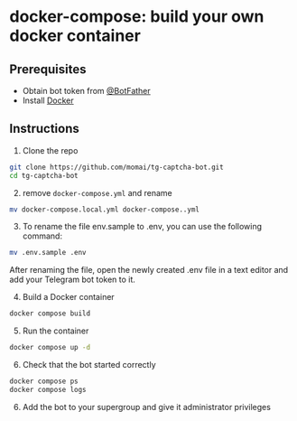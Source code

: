 # docker-compose: build your own docker container

## Prerequisites

- Obtain bot token from [@BotFather](https://t.me/BotFather)
- Install [Docker](https://docs.docker.com/install)

## Instructions

1. Clone the repo

```bash
git clone https://github.com/momai/tg-captcha-bot.git
cd tg-captcha-bot
```

2. remove ```docker-compose.yml``` and rename 
```bash
mv docker-compose.local.yml docker-compose..yml
```

3. To rename the file env.sample to .env, you can use the following command:
```bash
mv .env.sample .env
```

After renaming the file, open the newly created .env file in a text editor and add your Telegram bot token to it.


4. Build a Docker container

```bash
docker compose build
```

5. Run the container

```bash
docker compose up -d
```

6. Check that the bot started correctly

```bash
docker compose ps
docker compose logs
```

6. Add the bot to your supergroup and give it administrator privileges
